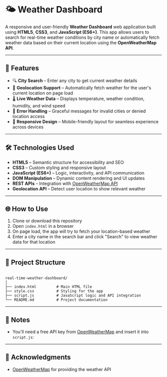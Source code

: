 # 🌤 Weather Dashboard

A responsive and user-friendly **Weather Dashboard** web application built using **HTML5**, **CSS3**, and **JavaScript (ES6+)**. This app allows users to search for real-time weather conditions by city name or automatically fetch weather data based on their current location using the **OpenWeatherMap API**.

---

## 🚀 Features

- 🔍 **City Search** – Enter any city to get current weather details
- 📍 **Geolocation Support** – Automatically fetch weather for the user's current location on page load
- 🌡 **Live Weather Data** – Displays temperature, weather condition, humidity, and wind speed
- 🧭 **Error Handling** – Graceful messages for invalid cities or denied location access
- 📱 **Responsive Design** – Mobile-friendly layout for seamless experience across devices

---

## 🛠 Technologies Used

- **HTML5** – Semantic structure for accessibility and SEO
- **CSS3** – Custom styling and responsive layout
- **JavaScript (ES6+)** – Logic, interactivity, and API communication
- **DOM Manipulation** – Dynamic content rendering and UI updates
- **REST APIs** – Integration with [OpenWeatherMap API](https://openweathermap.org/api)
- **Geolocation API** – Detect user location to show relevant weather

---

## 🌐 How to Use

1. Clone or download this repository
2. Open `index.html` in a browser
3. On page load, the app will try to fetch your location-based weather
4. Enter a city name in the search bar and click "Search" to view weather data for that location

---

## 📁 Project Structure

```

real-time-weather-dashboard/
│
├── index.html         # Main HTML file
├── style.css          # Styling for the app
├── script.js          # JavaScript logic and API integration
└── README.md          # Project documentation

````

---

## 📌 Notes

- You'll need a free API key from [OpenWeatherMap](https://openweathermap.org/api) and insert it into `script.js`:

---

## 🙌 Acknowledgments

* [OpenWeatherMap](https://openweathermap.org/) for providing the weather API
